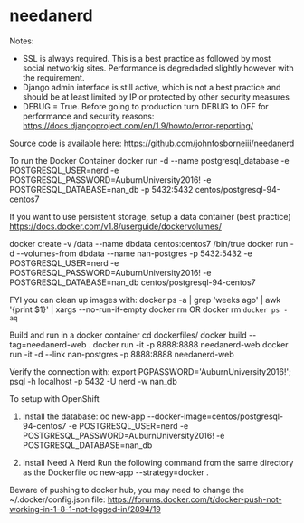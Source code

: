 # needanerd

Notes:
- SSL is always required. This is a best practice as followed by most social networkig sites.  Performance is degredaded slightly however with the requirement.
- Django admin interface is still active, which is not a best practice and should be at least limited by IP or protected by other security measures
- DEBUG = True. Before going to production turn DEBUG to OFF for performance and security reasons: https://docs.djangoproject.com/en/1.9/howto/error-reporting/

Source code is available here: https://github.com/johnfosborneiii/needanerd

To run the Docker Container
docker run -d --name postgresql_database -e POSTGRESQL_USER=nerd -e POSTGRESQL_PASSWORD=AuburnUniversity2016! -e POSTGRESQL_DATABASE=nan_db -p 5432:5432 centos/postgresql-94-centos7

If you want to use persistent storage, setup a data container (best practice)
https://docs.docker.com/v1.8/userguide/dockervolumes/

docker create -v /data --name dbdata centos:centos7 /bin/true
docker run -d --volumes-from dbdata --name nan-postgres -p 5432:5432  -e POSTGRESQL_USER=nerd -e POSTGRESQL_PASSWORD=AuburnUniversity2016! -e POSTGRESQL_DATABASE=nan_db  centos/postgresql-94-centos7

FYI you can clean up images with:
docker ps -a | grep 'weeks ago' | awk '{print $1}' | xargs --no-run-if-empty docker rm
OR
docker rm `docker ps -aq`

Build and run in a docker container
cd dockerfiles/
docker build --tag=needanerd-web .
docker run -it -p 8888:8888 needanerd-web
docker run -it -d --link nan-postgres -p 8888:8888 needanerd-web

Verify the connection with:
export PGPASSWORD='AuburnUniversity2016!'; psql -h localhost -p 5432 -U nerd -w nan_db

To setup with OpenShift
1. Install the database:
oc new-app --docker-image=centos/postgresql-94-centos7 -e POSTGRESQL_USER=nerd -e POSTGRESQL_PASSWORD=AuburnUniversity2016! -e POSTGRESQL_DATABASE=nan_db

2. Install Need A Nerd
Run the following command from the same directory as the Dockerfile
oc new-app --strategy=docker .

Beware of pushing to docker hub, you may need to change the ~/.docker/config.json file:
https://forums.docker.com/t/docker-push-not-working-in-1-8-1-not-logged-in/2894/19

